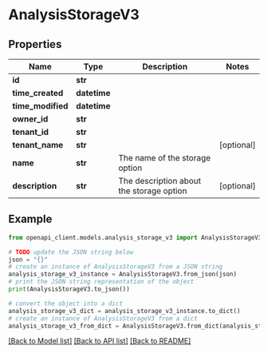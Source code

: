 # AnalysisStorageV3


## Properties

Name | Type | Description | Notes
------------ | ------------- | ------------- | -------------
**id** | **str** |  | 
**time_created** | **datetime** |  | 
**time_modified** | **datetime** |  | 
**owner_id** | **str** |  | 
**tenant_id** | **str** |  | 
**tenant_name** | **str** |  | [optional] 
**name** | **str** | The name of the storage option | 
**description** | **str** | The description about the storage option | [optional] 

## Example

```python
from openapi_client.models.analysis_storage_v3 import AnalysisStorageV3

# TODO update the JSON string below
json = "{}"
# create an instance of AnalysisStorageV3 from a JSON string
analysis_storage_v3_instance = AnalysisStorageV3.from_json(json)
# print the JSON string representation of the object
print(AnalysisStorageV3.to_json())

# convert the object into a dict
analysis_storage_v3_dict = analysis_storage_v3_instance.to_dict()
# create an instance of AnalysisStorageV3 from a dict
analysis_storage_v3_from_dict = AnalysisStorageV3.from_dict(analysis_storage_v3_dict)
```
[[Back to Model list]](../README.md#documentation-for-models) [[Back to API list]](../README.md#documentation-for-api-endpoints) [[Back to README]](../README.md)


